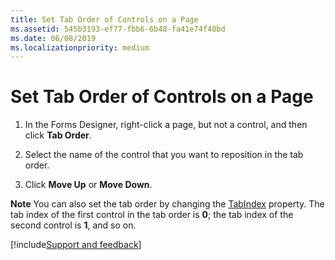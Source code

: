 ```yaml
---
title: Set Tab Order of Controls on a Page
ms.assetid: 545b3193-ef77-fbb6-6b48-fa41e74f48bd
ms.date: 06/08/2019
ms.localizationpriority: medium
---
```



# Set Tab Order of Controls on a Page

1. In the Forms Designer, right-click a page, but not a control, and then click **Tab Order**. 
    
2. Select the name of the control that you want to reposition in the tab order. 
    
3. Click **Move Up** or **Move Down**.
    

 **Note** You can also set the tab order by changing the [TabIndex](../../../api/Outlook.tabstrip.taborientation.md) property. The tab index of the first control in the tab order is **0**; the tab index of the second control is **1**, and so on.

[!include[Support and feedback](~/includes/feedback-boilerplate.md)]